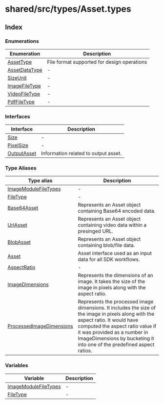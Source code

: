 # shared/src/types/Asset.types

## Index

### Enumerations

| Enumeration | Description |
| ------ | ------ |
| [AssetType](enumerations/asset-type/index.md) | File format supported for design operations |
| [AssetDataType](enumerations/asset-data-type/index.md) | - |
| [SizeUnit](enumerations/size-unit/index.md) | - |
| [ImageFileType](enumerations/image-file-type/index.md) | - |
| [VideoFileType](enumerations/video-file-type/index.md) | - |
| [PdfFileType](enumerations/pdf-file-type/index.md) | - |

### Interfaces

| Interface | Description |
| ------ | ------ |
| [Size](interfaces/size/index.md) | - |
| [PixelSize](interfaces/pixel-size/index.md) | - |
| [OutputAsset](interfaces/output-asset/index.md) | Information related to output asset. |

### Type Aliases

| Type alias | Description |
| ------ | ------ |
| [ImageModuleFileTypes](type-aliases/image-module-file-types/index.md) | - |
| [FileType](type-aliases/file-type/index.md) | - |
| [Base64Asset](type-aliases/base64-asset/index.md) | Represents an Asset object containing Base64 encoded data. |
| [UrlAsset](type-aliases/Urlasset.md) | Represents an Asset object containing video data within a presinged URL. |
| [BlobAsset](type-aliases/blob-asset/index.md) | Represents an Asset object containing blob/file data. |
| [Asset](type-aliases/asset/index.md) | Asset interface used as an input data for all SDK workflows. |
| [AspectRatio](type-aliases/aspect-ratio/index.md) | - |
| [ImageDimensions](type-aliases/image-dimensions/index.md) | Represents the dimensions of an image. It takes the size of the image in pixels along with the aspect ratio. |
| [ProcessedImageDimensions](type-aliases/processed-image-dimensions/index.md) | Represents the processed image dimensions. It includes the size of the image in pixels along with the aspect ratio. It would have computed the aspect ratio value if it was provided as a number in ImageDimensions by bucketing it into one of the predefined aspect ratios. |

### Variables

| Variable | Description |
| ------ | ------ |
| [ImageModuleFileTypes](variables/image-module-file-types/index.md) | - |
| [FileType](variables/file-type/index.md) | - |
